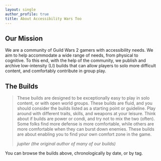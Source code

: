 ```yaml
---
layout: single
author_profile: true
title: About Accessibility Wars Too
---
```


## Our Mission

We are a community of Guild Wars 2 gamers with accessibility needs.  We aim to help accommodate a wide range of needs, from
physical to cognitive. To this end, with the help of the community, we publish and archive low-intensity (LI)
builds that can allow players to solo more difficult content, and comfortably contribute in group play.

## The Builds

> These builds are designed to be exceptionally easy to play in solo content, or with open world groups.
> These builds are fluid, and you should consider the builds listed as a starting point or guideline.
> Play around with different traits, skills, and weapons at your leisure.
> Think about if builds are power or condi, and try not to mix the two (often).
> Some folks find more defense is more comfortable, while others are more comfortable when they can burst down enemies.
> These builds are about enabling you to find your own comfort zone in the game.
> 
> <cite>jupiter (the original author of many of our builds)</cite>

You can browse the builds above, chronologically by date, or by tag.

